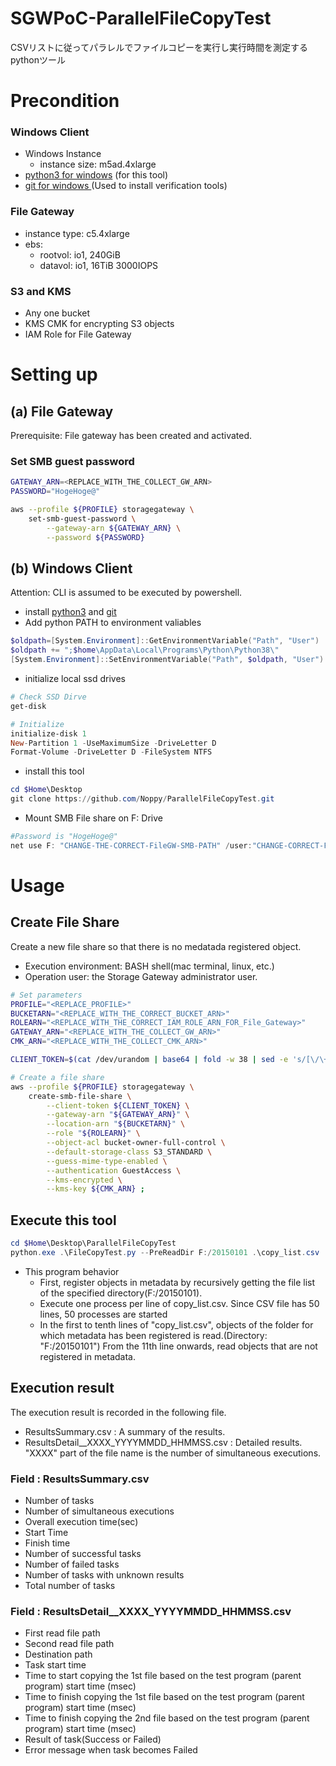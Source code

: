 # SGWPoC-ParallelFileCopyTest
CSVリストに従ってパラレルでファイルコピーを実行し実行時間を測定するpythonツール
# Precondition
### Windows Client
- Windows Instance
    - instance size: m5ad.4xlarge
- [python3 for windows](https://www.python.org/downloads/windows/) (for this tool)
- [git for windows ](https://gitforwindows.org/) (Used to install verification tools)
### File Gateway
- instance type: c5.4xlarge
- ebs:
    - rootvol: io1, 240GiB
    - datavol: io1, 16TiB 3000IOPS
### S3 and KMS
- Any one bucket
- KMS CMK for encrypting S3 objects
- IAM Role for File Gateway

# Setting up
## (a) File Gateway
Prerequisite: File gateway has been created and activated.
### Set SMB guest password
```sh
GATEWAY_ARN=<REPLACE_WITH_THE_COLLECT_GW_ARN>
PASSWORD="HogeHoge@"

aws --profile ${PROFILE} storagegateway \
    set-smb-guest-password \
        --gateway-arn ${GATEWAY_ARN} \
        --password ${PASSWORD}
```
## (b) Windows Client
Attention: CLI is assumed to be executed by powershell.
- install [python3](https://www.python.org/downloads/windows/) and [git](https://gitforwindows.org/)
- Add python PATH to environment valiables
```PowerShell
$oldpath=[System.Environment]::GetEnvironmentVariable("Path", "User")
$oldpath += ";$home\AppData\Local\Programs\Python\Python38\"
[System.Environment]::SetEnvironmentVariable("Path", $oldpath, "User")
```
- initialize local ssd drives
```PowerShell
# Check SSD Dirve
get-disk

# Initialize
initialize-disk 1
New-Partition 1 -UseMaximumSize -DriveLetter D
Format-Volume -DriveLetter D -FileSystem NTFS

```
- install this tool
```PowerShell
cd $Home\Desktop
git clone https://github.com/Noppy/ParallelFileCopyTest.git
```
- Mount SMB File share on F: Drive
```PowerShell
#Password is "HogeHoge@"
net use F: "CHANGE-THE-CORRECT-FileGW-SMB-PATH" /user:"CHANGE-CORRECT-FGW-ID\smbguest"
```

# Usage
## Create File Share
Create a new file share so that there is no medatada registered object.
- Execution environment: BASH shell(mac terminal, linux, etc.)
- Operation user: the Storage Gateway administrator user.
```sh
# Set parameters
PROFILE="<REPLACE_PROFILE>"
BUCKETARN="<REPLACE_WITH_THE_CORRECT_BUCKET_ARN>"
ROLEARN="<REPLACE_WITH_THE_CORRECT_IAM_ROLE_ARN_FOR_File_Gateway>"
GATEWAY_ARN="<REPLACE_WITH_THE_COLLECT_GW_ARN>"
CMK_ARN="<REPLACE_WITH_THE_COLLECT_CMK_ARN>"

CLIENT_TOKEN=$(cat /dev/urandom | base64 | fold -w 38 | sed -e 's/[\/\+\=]/0/g' | head -n 1)

# Create a file share
aws --profile ${PROFILE} storagegateway \
    create-smb-file-share \
        --client-token ${CLIENT_TOKEN} \
        --gateway-arn "${GATEWAY_ARN}" \
        --location-arn "${BUCKETARN}" \
        --role "${ROLEARN}" \
        --object-acl bucket-owner-full-control \
        --default-storage-class S3_STANDARD \
        --guess-mime-type-enabled \
        --authentication GuestAccess \
        --kms-encrypted \
        --kms-key ${CMK_ARN} ;
```
## Execute this tool
```powershell
cd $Home\Desktop\ParallelFileCopyTest
python.exe .\FileCopyTest.py --PreReadDir F:/20150101 .\copy_list.csv
```
- This program behavior
    - First, register objects in metadata by recursively getting the file list of the specified directory(F:/20150101).
    - Execute one process per line of copy_list.csv. Since CSV file has 50 lines, 50 processes are started
    - In the first to tenth lines of "copy_list.csv", objects of the folder for which metadata has been registered is read.(Directory: "F:/20150101") From the 11th line onwards, read objects that are not registered in metadata.

## Execution result
The execution result is recorded in the following file.
- ResultsSummary.csv : A summary of the results.
- ResultsDetail__XXXX_YYYYMMDD_HHMMSS.csv : Detailed results. "XXXX" part of the file name is the number of simultaneous executions.

### Field : ResultsSummary.csv
- Number of tasks
- Number of simultaneous executions
- Overall execution time(sec)
- Start Time
- Finish time
- Number of successful tasks
- Number of failed tasks
- Number of tasks with unknown results
- Total number of tasks 

### Field : ResultsDetail__XXXX_YYYYMMDD_HHMMSS.csv
- First read file path
- Second read file path
- Destination path
- Task start time
- Time to start copying the 1st file based on the test program (parent program) start time (msec)
- Time to finish copying the 1st file based on the test program (parent program) start time (msec)
- Time to finish copying the 2nd file based on the test program (parent program) start time (msec)
- Result of task(Success or Failed)
- Error message when task becomes Failed
